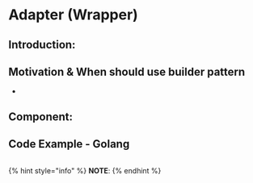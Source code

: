 # Adapter  \(Wrapper\)

## Introduction:



## Motivation & When should use builder pattern

* 
## Component:



## Code Example - Golang

```go


```

{% hint style="info" %}
**NOTE**:
{% endhint %}







